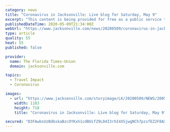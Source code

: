 ```yaml
---
category: news
title: "Coronavirus in Jacksonville: Live blog for Saturday, May 9"
excerpt: "This content is being provided for free as a public service to our readers during the coronavirus outbreak. Please support local journalism by subscribing to the Times-Union/jacksonville.com. Coronavirus: No new deaths in Duval,"
publishedDateTime: 2020-05-09T21:34:00Z
webUrl: "https://www.jacksonville.com/news/20200509/coronavirus-in-jacksonville-live-blog-for-saturday-may-9"
type: article
quality: 55
heat: 55
published: false

provider:
  name: The Florida Times-Union
  domain: jacksonville.com

topics:
  - Travel Impact
  - Coronavirus

images:
  - url: "https://www.jacksonville.com/storyimage/LK/20200509/NEWS/200508111/AR/0/AR-200508111.jpg"
    width: 1183
    height: 718
    title: "Coronavirus in Jacksonville: Live blog for Saturday, May 9"

secured: "D3FAwbsUzBdbskaBzcOYKxh1cdBUifZ9L04I3rhI4XSjwgNCh7pzsfEZ2F8AXqKzWroeXSOXG6Hg7eKODnLzOjoSzn1syIM400T3AiTo2BrSm6gmzqFQlE9oIRyczdDKK21SQMF6O5KySL21sNifDWysRvGpJS44mkb4Z8PL54/NXf3lT0mcg80G6ANpZvSmqCZKSAWnQX+V7urFlGUC71y8wQ3qFry/y/sCSLEnZLy3n1HHsMiFFkHYenhf+OYG5US2tNWo1FVExYyN+ECLOvZTc6DfhVe4TpVq4QxitfZIhngB/gN5th7UNSpLVNVj;HUtRjJkTHLtpeTCti+87ZA=="
---
```


